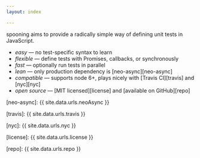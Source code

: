 ```yaml
---
layout: index

---
```


spooning aims to provide a radically simple way of defining unit tests in JavaScript.

 - _easy_  — no test-specific syntax to learn
 - _flexible_ — define tests with Promises, callbacks, or synchronously
 - _fast_ — optionally run tests in parallel
 - _lean_ — only production dependency is [neo-async][neo-async]
 - _compatible_ — supports node 6+, plays nicely with [Travis CI][travis] and [nyc][nyc]
 - _open source_ — [MIT licensed][license] and [available on GitHub][repo]

[neo-async]: {{ site.data.urls.neoAsync }}

[travis]: {{ site.data.urls.travis }}

[nyc]: {{ site.data.urls.nyc }}

[license]: {{ site.data.urls.license }}

[repo]: {{ site.data.urls.repo }}